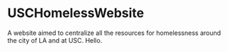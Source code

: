 # USCHomelessWebsite
A website aimed to centralize all the resources for homelessness around the city of LA and at USC. 
Hello.